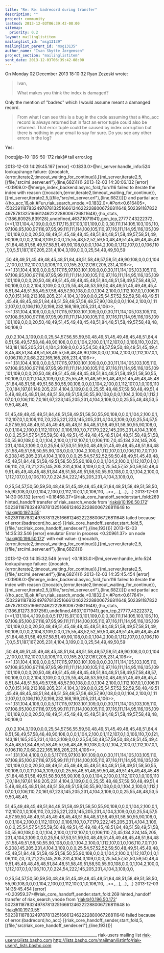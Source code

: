 ```yaml
---
title: "Re: Re: badrecord during transfer"
description: ""
project: community
lastmod: 2013-12-03T06:39:42-08:00
sitemap:
  priority: 0.2
layout: mailinglistitem
mailinglist_id: "msg13139"
mailinglist_parent_id: "msg13135"
author_name: "Ivan Skytte Jørgensen"
project_section: "mailinglistitem"
sent_date: 2013-12-03T06:39:42-08:00
---
```



On Monday 02 December 2013 18:10:32 Ryan Zezeski wrote:
> Ivan,
> 
> What makes you think the index is damaged? 

Only the mention of "badrec" which I would assume meant a damanged record.

> From what I can see this is a
> bug in the code assuming that a #ho\_acc record is always returned but in
> fact an error tuple could also be returned. That error tuple could be
> caused by index corruption but there is nothing in your email to say for
> sure. Do you see any other errors in the log?

Yes:

[root@ip-10-196-50-172 riak]# tail error.log

2013-12-03 14:29:45.167 [error] <0.1833.0>@mi\_server:handle\_info:524 
lookup/range failure: 
{{nocatch,{error,iterate2,timeout\_waiting\_for\_continue}},[{mi\_server,iterate2,5,[{file,"src/mi\_server.erl"},{line,682}]}]}
2013-12-03 14:30:06.132 [error] 
<0.1909.0>@merge\_index\_backend:async\_fold\_fun:116 failed to iterate the index 
with reason 
{{nocatch,{error,iterate2,timeout\_waiting\_for\_continue}},[{mi\_server,iterate2,5,[{file,"src/mi\_server.erl"},{line,682}]}]}
 and partial acc 
{{ho\_acc,16,ok,#Fun,riak\_search\_vnode,<0.1832.0>,#Port<0.616405>,{502391187832497878132516661246222288006726811648,502391187832497878132516661246222288006726811648},{ho\_stats,{1386,80925,839128},undefined,4637,1071941},gen\_tcp,27777,43222372,[<<1,131,104,4,109,0,0,0,5,117,115,97,103,101,109,0,0,0,30,111,114,105,103,105,110,97,108,95,100,97,116,97,95,99,111,111,114,100,105,110,97,116,111,114,95,116,105,109,101,109,0,0,0,20,50,48,49,51,45,49,48,45,48,51,84,48,51,58,49,57,58,51,49,90,108,0,0,0,2,104,3,109,0,0,0,25,55,48,52,52,59,50,48,49,51,45,49,48,45,48,51,84,48,51,58,49,57,58,51,49,90,108,0,0,0,1,104,2,100,0,1,112,107,0,1,0,106,110,7,0,5,51,187,167,205,231,4,104,3,109,0,0,0,25,54,49,49,50,59
 
,50,48,49,51,45,49,48,45,48,51,84,48,51,58,49,57,58,51,49,90,108,0,0,0,1,104,2,100,0,1,112,107,0,1,0,106,110,7,0,155,20,127,167,205,231,4,106>>,<<1,131,104,4,109,0,0,0,5,117,115,97,103,101,109,0,0,0,30,111,114,105,103,105,110,97,108,95,100,97,116,97,95,99,111,111,114,100,105,110,97,116,111,114,95,116,105,109,101,109,0,0,0,20,50,48,49,51,45,49,48,45,48,51,84,48,51,58,49,57,58,48,57,90,108,0,0,0,2,104,3,109,0,0,0,25,55,48,48,53,59,50,48,49,51,45,49,48,45,48,51,84,48,51,58,49,57,58,48,57,90,108,0,0,0,1,104,2,100,0,1,112,107,0,1,0,106,110,7,0,151,149,213,169,205,231,4,104,3,109,0,0,0,25,54,57,52,52,59,50,48,49,51,45,49,48,45,48,51,84,48,51,58,49,57,58,48,57,90,108,0,0,0,1,104,2,100,0,1,112,107,0,1,0,106,110,7,0,198,232,168,169,205,231,4,106>>,<<1,131,104,4,109,0,0,0,5,117,115,97,103,101,109,0,0,0,30,111,114,105,103,105,110,97,108,95,100,97,116,97,95,99,111,111,114,100,105,110,97,116,111,114,95,116,105,109,101,109,0,0,0,20,50,48,49,51,45,49,48,45,48,51,84,48,51,58,49,57,58,48,48,90,108,0
 
,0,0,2,104,3,109,0,0,0,25,54,57,56,55,59,50,48,49,51,45,49,48,45,48,51,84,48,51,58,49,57,58,48,48,90,108,0,0,0,1,104,2,100,0,1,112,107,0,1,0,106,110,7,0,121,143,181,165,205,231,4,104,3,109,0,0,0,25,54,50,48,57,59,50,48,49,51,45,49,48,45,48,51,84,48,51,58,49,57,58,48,48,90,108,0,0,0,1,104,2,100,0,1,112,107,0,1,0,106,110,7,0,68,222,165,165,205,231,4,106>>,<<1,131,104,4,109,0,0,0,5,117,115,97,103,101,109,0,0,0,30,111,114,105,103,105,110,97,108,95,100,97,116,97,95,99,111,111,114,100,105,110,97,116,111,114,95,116,105,109,101,109,0,0,0,20,50,48,49,51,45,49,48,45,48,51,84,48,51,58,49,51,58,50,55,90,108,0,0,0,11,104,3,109,0,0,0,25,55,48,51,48,59,50,48,49,51,45,49,48,45,48,51,84,48,51,58,49,51,58,50,55,90,108,0,0,0,1,104,2,100,0,1,112,107,0,1,0,106,110,7,0,184,197,81,149,205,231,4,104,3,109,0,0,0,25,55,48,48,57,59,50,48,49,51,45,49,48,45,48,51,84,48,51,58,49,51,58,50,55,90,108,0,0,0,1,104,2,100,0,1,112,107,0,1,0,106,110,7,0,161,67,223,145,205,231,4,104,3,109,0,0,0,25,55,48,48,53,59,50,48,49,
 
51,45,49,48,45,48,51,84,48,51,58,49,51,58,50,55,90,108,0,0,0,1,104,2,100,0,1,112,107,0,1,0,106,110,7,0,225,221,223,145,205,231,4,104,3,109,0,0,0,25,54,57,54,57,59,50,48,49,51,45,49,48,45,48,51,84,48,51,58,49,51,58,50,55,90,108,0,0,0,1,104,2,100,0,1,112,107,0,1,0,106,110,7,0,77,179,222,145,205,231,4,104,3,109,0,0,0,25,54,57,54,55,59,50,48,49,51,45,49,48,45,48,51,84,48,51,58,49,51,58,50,55,90,108,0,0,0,1,104,2,100,0,1,112,107,0,1,0,106,110,7,0,45,134,224,145,205,231,4,104,3,109,0,0,0,25,54,57,53,51,59,50,48,49,51,45,49,48,45,48,51,84,48,51,58,49,51,58,50,55,90,108,0,0,0,1,104,2,100,0,1,112,107,0,1,0,106,110,7,0,11,106,208,145,205,231,4,104,3,109,0,0,0,25,54,57,52,52,59,50,48,49,51,45,49,48,45,48,51,84,48,51,58,49,51,58,50,55,90,108,0,0,0,1,104,2,100,0,1,112,107,0,1,0,106,110,7,0,73,21,225,145,205,231,4,104,3,109,0,0,0,25,54,57,52,50,59,50,48,49,51,45,49,48,45,48,51,84,48,51,58,49,51,58,50,55,90,108,0,0,0,1,104,2,100,0,1,112,107,0,1,0,106,110,7,0,224,54,222,145,205,231,4,104,3,109,0,0,
 
0,25,54,57,50,50,59,50,48,49,51,45,49,48,45,48,51,84,48,51,58,49,51,58,50,55,90,108,0,0,0,1,104,2,100,0,1,112,107,0,1,0,106,110,...>>,...],...},...}
2013-12-03 14:30:06.132 [error] 
<0.18468.37>@riak\_core\_handoff\_sender:start\_fold:269 hinted\_handoff transfer of 
riak\_search\_vnode from 'riak@10.196.50.172' 
502391187832497878132516661246222288006726811648 to 'riak@10.197.0.55' 
502391187832497878132516661246222288006726811648 failed because of 
error:{badrecord,ho\_acc} 
[{riak\_core\_handoff\_sender,start\_fold,5,[{file,"src/riak\_core\_handoff\_sender.erl"},{line,193}]}]
2013-12-03 14:35:32.546 [error] emulator Error in process <0.20961.37> on node 
'riak@10.196.50.172' with exit value: 
{{nocatch,{error,iterate2,timeout\_waiting\_for\_continue}},[{mi\_server,iterate2,5,[{file,"src/mi\_server.erl"},{line,682}]}]}


2013-12-03 14:35:32.546 [error] <0.1833.0>@mi\_server:handle\_info:524 
lookup/range failure: 
{{nocatch,{error,iterate2,timeout\_waiting\_for\_continue}},[{mi\_server,iterate2,5,[{file,"src/mi\_server.erl"},{line,682}]}]}
2013-12-03 14:35:45.454 [error] 
<0.1908.0>@merge\_index\_backend:async\_fold\_fun:116 failed to iterate the index 
with reason 
{{nocatch,{error,iterate2,timeout\_waiting\_for\_continue}},[{mi\_server,iterate2,5,[{file,"src/mi\_server.erl"},{line,682}]}]}
 and partial acc 
{{ho\_acc,16,ok,#Fun,riak\_search\_vnode,<0.1832.0>,#Port<0.617641>,{502391187832497878132516661246222288006726811648,502391187832497878132516661246222288006726811648},{ho\_stats,{1386,81273,907256},undefined,4637,1071941},gen\_tcp,27777,43222372,[<<1,131,104,4,109,0,0,0,5,117,115,97,103,101,109,0,0,0,30,111,114,105,103,105,110,97,108,95,100,97,116,97,95,99,111,111,114,100,105,110,97,116,111,114,95,116,105,109,101,109,0,0,0,20,50,48,49,51,45,49,48,45,48,51,84,48,51,58,49,57,58,51,49,90,108,0,0,0,2,104,3,109,0,0,0,25,55,48,52,52,59,50,48,49,51,45,49,48,45,48,51,84,48,51,58,49,57,58,51,49,90,108,0,0,0,1,104,2,100,0,1,112,107,0,1,0,106,110,7,0,5,51,187,167,205,231,4,104,3,109,0,0,0,25,54,49,49,50,59
 
,50,48,49,51,45,49,48,45,48,51,84,48,51,58,49,57,58,51,49,90,108,0,0,0,1,104,2,100,0,1,112,107,0,1,0,106,110,7,0,155,20,127,167,205,231,4,106>>,<<1,131,104,4,109,0,0,0,5,117,115,97,103,101,109,0,0,0,30,111,114,105,103,105,110,97,108,95,100,97,116,97,95,99,111,111,114,100,105,110,97,116,111,114,95,116,105,109,101,109,0,0,0,20,50,48,49,51,45,49,48,45,48,51,84,48,51,58,49,57,58,48,57,90,108,0,0,0,2,104,3,109,0,0,0,25,55,48,48,53,59,50,48,49,51,45,49,48,45,48,51,84,48,51,58,49,57,58,48,57,90,108,0,0,0,1,104,2,100,0,1,112,107,0,1,0,106,110,7,0,151,149,213,169,205,231,4,104,3,109,0,0,0,25,54,57,52,52,59,50,48,49,51,45,49,48,45,48,51,84,48,51,58,49,57,58,48,57,90,108,0,0,0,1,104,2,100,0,1,112,107,0,1,0,106,110,7,0,198,232,168,169,205,231,4,106>>,<<1,131,104,4,109,0,0,0,5,117,115,97,103,101,109,0,0,0,30,111,114,105,103,105,110,97,108,95,100,97,116,97,95,99,111,111,114,100,105,110,97,116,111,114,95,116,105,109,101,109,0,0,0,20,50,48,49,51,45,49,48,45,48,51,84,48,51,58,49,57,58,48,48,90,108,0
 
,0,0,2,104,3,109,0,0,0,25,54,57,56,55,59,50,48,49,51,45,49,48,45,48,51,84,48,51,58,49,57,58,48,48,90,108,0,0,0,1,104,2,100,0,1,112,107,0,1,0,106,110,7,0,121,143,181,165,205,231,4,104,3,109,0,0,0,25,54,50,48,57,59,50,48,49,51,45,49,48,45,48,51,84,48,51,58,49,57,58,48,48,90,108,0,0,0,1,104,2,100,0,1,112,107,0,1,0,106,110,7,0,68,222,165,165,205,231,4,106>>,<<1,131,104,4,109,0,0,0,5,117,115,97,103,101,109,0,0,0,30,111,114,105,103,105,110,97,108,95,100,97,116,97,95,99,111,111,114,100,105,110,97,116,111,114,95,116,105,109,101,109,0,0,0,20,50,48,49,51,45,49,48,45,48,51,84,48,51,58,49,51,58,50,55,90,108,0,0,0,11,104,3,109,0,0,0,25,55,48,51,48,59,50,48,49,51,45,49,48,45,48,51,84,48,51,58,49,51,58,50,55,90,108,0,0,0,1,104,2,100,0,1,112,107,0,1,0,106,110,7,0,184,197,81,149,205,231,4,104,3,109,0,0,0,25,55,48,48,57,59,50,48,49,51,45,49,48,45,48,51,84,48,51,58,49,51,58,50,55,90,108,0,0,0,1,104,2,100,0,1,112,107,0,1,0,106,110,7,0,161,67,223,145,205,231,4,104,3,109,0,0,0,25,55,48,48,53,59,50,48,49,
 
51,45,49,48,45,48,51,84,48,51,58,49,51,58,50,55,90,108,0,0,0,1,104,2,100,0,1,112,107,0,1,0,106,110,7,0,225,221,223,145,205,231,4,104,3,109,0,0,0,25,54,57,54,57,59,50,48,49,51,45,49,48,45,48,51,84,48,51,58,49,51,58,50,55,90,108,0,0,0,1,104,2,100,0,1,112,107,0,1,0,106,110,7,0,77,179,222,145,205,231,4,104,3,109,0,0,0,25,54,57,54,55,59,50,48,49,51,45,49,48,45,48,51,84,48,51,58,49,51,58,50,55,90,108,0,0,0,1,104,2,100,0,1,112,107,0,1,0,106,110,7,0,45,134,224,145,205,231,4,104,3,109,0,0,0,25,54,57,53,51,59,50,48,49,51,45,49,48,45,48,51,84,48,51,58,49,51,58,50,55,90,108,0,0,0,1,104,2,100,0,1,112,107,0,1,0,106,110,7,0,11,106,208,145,205,231,4,104,3,109,0,0,0,25,54,57,52,52,59,50,48,49,51,45,49,48,45,48,51,84,48,51,58,49,51,58,50,55,90,108,0,0,0,1,104,2,100,0,1,112,107,0,1,0,106,110,7,0,73,21,225,145,205,231,4,104,3,109,0,0,0,25,54,57,52,50,59,50,48,49,51,45,49,48,45,48,51,84,48,51,58,49,51,58,50,55,90,108,0,0,0,1,104,2,100,0,1,112,107,0,1,0,106,110,7,0,224,54,222,145,205,231,4,104,3,109,0,0,
 
0,25,54,57,50,50,59,50,48,49,51,45,49,48,45,48,51,84,48,51,58,49,51,58,50,55,90,108,0,0,0,1,104,2,100,0,1,112,107,0,1,0,106,110,...>>,...],...},...}
2013-12-03 14:35:45.454 [error] 
<0.20959.37>@riak\_core\_handoff\_sender:start\_fold:269 hinted\_handoff transfer of 
riak\_search\_vnode from 'riak@10.196.50.172' 
502391187832497878132516661246222288006726811648 to 'riak@10.197.0.55' 
502391187832497878132516661246222288006726811648 failed because of 
error:{badrecord,ho\_acc} 
[{riak\_core\_handoff\_sender,start\_fold,5,[{file,"src/riak\_core\_handoff\_sender.erl"},{line,193}]}]


\_\_\_\_\_\_\_\_\_\_\_\_\_\_\_\_\_\_\_\_\_\_\_\_\_\_\_\_\_\_\_\_\_\_\_\_\_\_\_\_\_\_\_\_\_\_\_
riak-users mailing list
riak-users@lists.basho.com
http://lists.basho.com/mailman/listinfo/riak-users\_lists.basho.com

